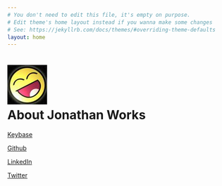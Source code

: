 ```yaml
---
# You don't need to edit this file, it's empty on purpose.
# Edit theme's home layout instead if you wanna make some changes
# See: https://jekyllrb.com/docs/themes/#overriding-theme-defaults
layout: home
---
```

<h1>
<img src="me.jpg"/>
<br>
About Jonathan Works
</h1>

[Keybase](https://keybase.io/jgworks)

[Github](https://github.com/jgworks)

[LinkedIn](https://www.linkedin.com/in/jgworks)

[Twitter](https://twitter.com/jgworks_)
